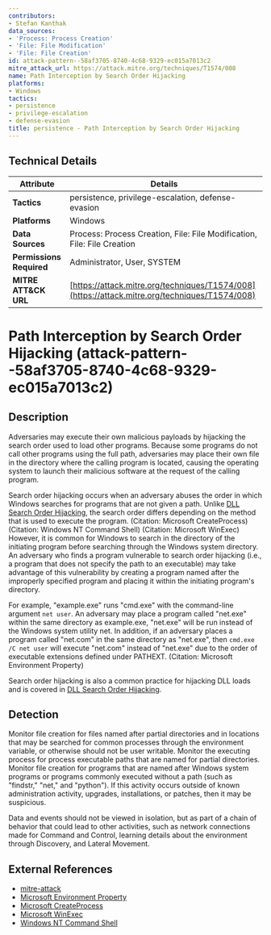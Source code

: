 ```yaml
---
contributors:
- Stefan Kanthak
data_sources:
- 'Process: Process Creation'
- 'File: File Modification'
- 'File: File Creation'
id: attack-pattern--58af3705-8740-4c68-9329-ec015a7013c2
mitre_attack_url: https://attack.mitre.org/techniques/T1574/008
name: Path Interception by Search Order Hijacking
platforms:
- Windows
tactics:
- persistence
- privilege-escalation
- defense-evasion
title: persistence - Path Interception by Search Order Hijacking
---
```


## Technical Details

| Attribute | Details |
|-----------|----------|
| **Tactics** | persistence, privilege-escalation, defense-evasion |
| **Platforms** | Windows |
| **Data Sources** | Process: Process Creation, File: File Modification, File: File Creation |
| **Permissions Required** | Administrator, User, SYSTEM |
| **MITRE ATT&CK URL** | [https://attack.mitre.org/techniques/T1574/008](https://attack.mitre.org/techniques/T1574/008) |

# Path Interception by Search Order Hijacking (attack-pattern--58af3705-8740-4c68-9329-ec015a7013c2)

## Description
Adversaries may execute their own malicious payloads by hijacking the search order used to load other programs. Because some programs do not call other programs using the full path, adversaries may place their own file in the directory where the calling program is located, causing the operating system to launch their malicious software at the request of the calling program.

Search order hijacking occurs when an adversary abuses the order in which Windows searches for programs that are not given a path. Unlike [DLL Search Order Hijacking](https://attack.mitre.org/techniques/T1574/001), the search order differs depending on the method that is used to execute the program. (Citation: Microsoft CreateProcess) (Citation: Windows NT Command Shell) (Citation: Microsoft WinExec) However, it is common for Windows to search in the directory of the initiating program before searching through the Windows system directory. An adversary who finds a program vulnerable to search order hijacking (i.e., a program that does not specify the path to an executable) may take advantage of this vulnerability by creating a program named after the improperly specified program and placing it within the initiating program's directory.

For example, "example.exe" runs "cmd.exe" with the command-line argument <code>net user</code>. An adversary may place a program called "net.exe" within the same directory as example.exe, "net.exe" will be run instead of the Windows system utility net. In addition, if an adversary places a program called "net.com" in the same directory as "net.exe", then <code>cmd.exe /C net user</code> will execute "net.com" instead of "net.exe" due to the order of executable extensions defined under PATHEXT. (Citation: Microsoft Environment Property)

Search order hijacking is also a common practice for hijacking DLL loads and is covered in [DLL Search Order Hijacking](https://attack.mitre.org/techniques/T1574/001).

## Detection
Monitor file creation for files named after partial directories and in locations that may be searched for common processes through the environment variable, or otherwise should not be user writable. Monitor the executing process for process executable paths that are named for partial directories. Monitor file creation for programs that are named after Windows system programs or programs commonly executed without a path (such as "findstr," "net," and "python"). If this activity occurs outside of known administration activity, upgrades, installations, or patches, then it may be suspicious.

Data and events should not be viewed in isolation, but as part of a chain of behavior that could lead to other activities, such as network connections made for Command and Control, learning details about the environment through Discovery, and Lateral Movement.


## External References
- [mitre-attack](https://attack.mitre.org/techniques/T1574/008)
- [Microsoft Environment Property](https://docs.microsoft.com/en-us/previous-versions//fd7hxfdd(v=vs.85)?redirectedfrom=MSDN)
- [Microsoft CreateProcess](https://learn.microsoft.com/en-us/windows/win32/api/processthreadsapi/nf-processthreadsapi-createprocessa)
- [Microsoft WinExec](https://learn.microsoft.com/en-us/windows/win32/api/winbase/nf-winbase-winexec)
- [Windows NT Command Shell](https://docs.microsoft.com/en-us/previous-versions//cc723564(v=technet.10)?redirectedfrom=MSDN#XSLTsection127121120120)
